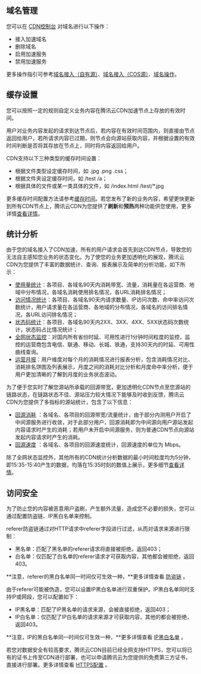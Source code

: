 ## 域名管理

您可以在 [CDN控制台]() 对域名进行以下操作：

+ 接入加速域名
+ 删除域名
+ 启用加速服务
+ 禁用加速服务

更多操作指引可参考[域名接入（自有源）]()、[域名接入（COS源）]()、[域名操作]()。

## 缓存设置

您可以按照一定的规则自定义业务内容在腾讯云CDN加速节点上存放的有效时间。

用户对业务内容发起的请求到达节点后，若内容在有效时间范围内，则直接由节点返回给用户，若所请求内容已过期，则节点会向源站获取内容，并根据设置的有效时间判断是否将其存放在节点上，同时将内容返回给用户。

CDN支持以下三种类型的缓存时间设置：

+ 根据文件类型设定缓存时间，如 .jpg .png .css；
+ 根据文件夹设定缓存时间，如 /test /a；
+ 根据具体的文件或某一类具体的文件，如 /index.html /test/\*.jpg

更多缓存时间配置方法请参考[缓存时间]()。若您发布了新的业务内容，希望更快更新到所有CDN节点上，腾讯云CDN为您提供了**刷新**和**预热**两种功能供您使用，更多详情[查看详情]()。

## 统计分析

由于您的域名接入了CDN加速，所有的用户请求会首先到达CDN节点，导致您的无法自主感知您业务的状态变化。为了使您的业务更加透明化的展现，腾讯云CDN为您提供了丰富的数据统计、查询、报表展示及简单的分析功能，如下所示：

+ [使用量统计]()：各项目、各域名90天内消耗带宽、流量，消耗量在各运营商、地域中分布情况，各域名消耗使用排名情况，各URL消耗排名情况；
+ [访问情况统计]()：各项目、各域名90天内请求数量、IP访问次数、命中率访问次数统计，用户请求量在各运营商、各地域的分布情况，各域名的访问排名情况，各URL访问排名情况；
+ [状态码统计]()：各项目、各域名90天内2XX、3XX、4XX、5XX状态码次数统计，状态码占比情况统计；
+ [全网状态监控]()：对国内所有省份时延、可用性进行1分钟时间粒度的监控，监控的运营商包含电信、联通、移动、长城、铁通，支持30天内的时延、可用性曲线查询。
+ [运营月报]()：用户维度对每个月的消耗情况进行报表分析，包含消耗情况对比、消耗排名饼图及列表展示，月度之间的消耗对比分析和月度命中率分析，便于用户更加清晰的了解到月度的业务状态波动。

为了便于您实时了解您源站所承载的回源带宽，更加透明化CDN节点至您源站的链路状态，在链路状态不佳、源站压力较大情况下能够及时收到反馈，腾讯云CDN为您提供了多指标的源站统计，包含了以下信息：

+ [回源消耗]() ：各域名、各项目的回源带宽/流量统计，由于部分内测用户开启了中间源服务进行收敛，对于此部分用户，回源消耗即为中间源向用户源站发起内容请求时产生的消耗；若用户未开启中间源服务，则为普通CDN节点向源站发起内容请求时产生的消耗。
+ [回源速度]() ：各域名、各项目的回源速度统计，回源速度的单位为 Mbps。

除了全网状态监控外，其他所有的CDN统计分析数据的最小时间粒度均为5分钟，即15:35-15:40产生的数据，均落在15:35时刻的数值上展示，更多细节[查看详情]()。

##  访问安全

为了防止您的内容被恶意用户盗刷，产生额外流量，造成您不必要的损失，您可以通过配置防盗链、IP黑白名单来控制。

referer防盗链通过对HTTP请求中referer字段进行过滤，从而对请求来源进行限制：

+ 黑名单：匹配了黑名单的referer请求将直接被拒绝，返回403；
+ 白名单：仅匹配了白名单的referer请求才可获取内容，其他都会被拒绝，返回403。

**注意，referer的黑白名单同一时间仅可生效一种，**更多详情查看 [防盗链]() 。

由于referer可能被伪造，您可以设置IP黑白名单进行双重保护。IP黑白名单同时支持IP或网段，您可以配置如下：

+ IP黑名单：匹配了IP黑名单的请求来源，会被直接拒绝，返回403；
+ IP白名单：仅匹配了IP白名单的请求来源才可获取内容，其他的都会被拒绝，返回403。

**注意，IP的黑白名单同一时间仅可生效一种，**更多详情查看 [IP黑白名单]() 。

若您对数据安全有较高要求，腾讯云CDN目前已经全网支持HTTPS，您可以将已有的证书上传至CDN进行部署，也可以申请腾讯云为您提供的免费第三方证书，直接进行部署。更多详情查看 [HTTPS配置]() 。


